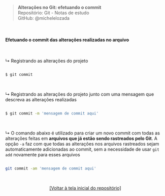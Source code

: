 > **Alterações no Git: efetuando o commit**  
> Repositório: Git - Notas de estudo  
> GitHub: @michelelozada
&nbsp;
     
&nbsp;  

#### Efetuando o commit das alterações realizadas no arquivo  

&nbsp; 

↳ Registrando as alterações do projeto
```bash

$ git commit 
```

&nbsp; 

↳ Registrando as alterações do projeto junto com uma mensagem que descreva as alterações realizadas  
```bash

$ git commit -m 'mensagem de commit aqui'
```

&nbsp; 

↳ O comando abaixo é utilizado para criar um novo commit com todas as alterações feitas em **arquivos que já estão sendo rastreados pelo Git**. A opção `-a` faz com que todas as alterações nos arquivos rastreados sejam automaticamente adicionadas ao commit, sem a necessidade de usar `git add` novamente para esses arquivos  
```bash

git commit -am 'mensagem de commit aqui'
```

&nbsp;

<div align="center">
<a href="https://github.com/michelelozada/Git-Study-Notes">[Voltar à tela inicial do repositório]</a>
</div>